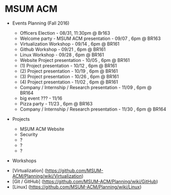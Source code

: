 # MSUM ACM

+ Events Planning (Fall 2016)
  - Officers Election - 08/31, 11:30pm @ Br163
  - Welcome party - MSUM ACM presentation - 09/07 , 6pm @ BR163
  - Virtualization Workshop - 09/14 , 6pm @ BR161
  - Github Workshop - 09/21 , 6pm @ BR161
  - Linux Workshop - 09/28 , 6pm @ BR161
  - Website Project presentation - 10/05 , 6pm @ BR161
  - (1) Project presentation - 10/12 , 6pm @ BR161
  - (2) Project presentation - 10/19 , 6pm @ BR161
  - (3) Project presentation - 10/26 , 6pm @ BR161
  - (4) Project presentation - 11/02 , 6pm @ BR161
  - Company / Internship / Research presentation - 11/09 , 6pm @ BR164
  - big event ??? - 11/16
  - Pizza party - 11/23 , 6pm @ BR163
  - Company / Internship / Research presentation - 11/30 , 6pm @ BR164

+ Projects 
  - MSUM ACM Website
  - Security
  - ?
  - ?
  - ?

+ Workshops
 - [Virtualization] (https://github.com/MSUM-ACM/Planning/wiki/Virtualization)
 - [Git / GitHub] (https://github.com/MSUM-ACM/Planning/wiki/GitHub)
 - [Linux] (https://github.com/MSUM-ACM/Planning/wiki/Linux)
